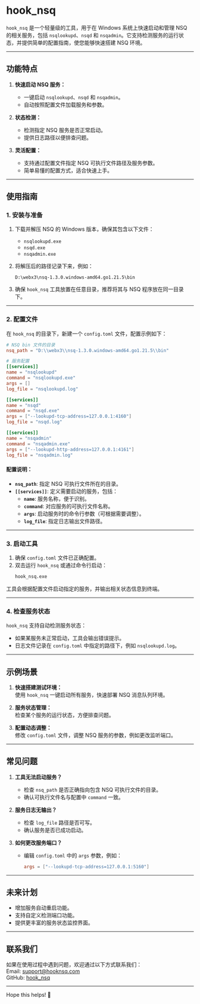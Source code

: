 # hook_nsq

`hook_nsq` 是一个轻量级的工具，用于在 Windows 系统上快速启动和管理 NSQ 的相关服务，包括 `nsqlookupd`、`nsqd` 和 `nsqadmin`。它支持检测服务的运行状态，并提供简单的配置指南，使您能够快速搭建 NSQ 环境。

---

## 功能特点

1. **快速启动 NSQ 服务：** 
   - 一键启动 `nsqlookupd`、`nsqd` 和 `nsqadmin`。
   - 自动按照配置文件加载服务和参数。
   
2. **状态检测：**
   - 检测指定 NSQ 服务是否正常启动。
   - 提供日志路径以便排查问题。

3. **灵活配置：**
   - 支持通过配置文件指定 NSQ 可执行文件路径及服务参数。
   - 简单易懂的配置方式，适合快速上手。

---

## 使用指南

### 1. 安装与准备

1. 下载并解压 NSQ 的 Windows 版本，确保其包含以下文件：
   - `nsqlookupd.exe`
   - `nsqd.exe`
   - `nsqadmin.exe`

2. 将解压后的路径记录下来，例如：  
   ```
   D:\webx3\nsq-1.3.0.windows-amd64.go1.21.5\bin
   ```

3. 确保 `hook_nsq` 工具放置在任意目录，推荐将其与 NSQ 程序放在同一目录下。

---

### 2. 配置文件

在 `hook_nsq` 的目录下，新建一个 `config.toml` 文件，配置示例如下：

```toml
# NSQ bin 文件的目录
nsq_path = "D:\\webx3\\nsq-1.3.0.windows-amd64.go1.21.5\\bin"

# 服务配置
[[services]]
name = "nsqlookupd"
command = "nsqlookupd.exe"
args = []
log_file = "nsqlookupd.log"

[[services]]
name = "nsqd"
command = "nsqd.exe"
args = ["--lookupd-tcp-address=127.0.0.1:4160"]
log_file = "nsqd.log"

[[services]]
name = "nsqadmin"
command = "nsqadmin.exe"
args = ["--lookupd-http-address=127.0.0.1:4161"]
log_file = "nsqadmin.log"
```

#### 配置说明：
- **`nsq_path`**: 指定 NSQ 可执行文件所在的目录。
- **`[[services]]`**: 定义需要启动的服务，包括：
  - **`name`**: 服务名称，便于识别。
  - **`command`**: 对应服务的可执行文件名称。
  - **`args`**: 启动服务时的命令行参数（可根据需要调整）。
  - **`log_file`**: 指定日志输出文件路径。

---

### 3. 启动工具

1. 确保 `config.toml` 文件已正确配置。
2. 双击运行 `hook_nsq` 或通过命令行启动：
   ```bash
   hook_nsq.exe
   ```

工具会根据配置文件启动指定的服务，并输出相关状态信息到终端。

---

### 4. 检查服务状态

`hook_nsq` 支持自动检测服务状态：
- 如果某服务未正常启动，工具会输出错误提示。
- 日志文件记录在 `config.toml` 中指定的路径下，例如 `nsqlookupd.log`。

---

## 示例场景

1. **快速搭建测试环境：**  
   使用 `hook_nsq` 一键启动所有服务，快速部署 NSQ 消息队列环境。

2. **服务状态管理：**  
   检查某个服务的运行状态，方便排查问题。

3. **配置动态调整：**  
   修改 `config.toml` 文件，调整 NSQ 服务的参数，例如更改监听端口。

---

## 常见问题

1. **工具无法启动服务？**
   - 检查 `nsq_path` 是否正确指向包含 NSQ 可执行文件的目录。
   - 确认可执行文件名与配置中 `command` 一致。

2. **服务日志无输出？**
   - 检查 `log_file` 路径是否可写。
   - 确认服务是否已成功启动。

3. **如何更改服务端口？**
   - 编辑 `config.toml` 中的 `args` 参数，例如：
     ```toml
     args = ["--lookupd-tcp-address=127.0.0.1:5160"]
     ```

---

## 未来计划

- 增加服务自动重启功能。
- 支持自定义检测端口功能。
- 提供更丰富的服务状态监控界面。

---

## 联系我们

如果在使用过程中遇到问题，欢迎通过以下方式联系我们：  
Email: support@hooknsq.com  
GitHub: [hook_nsq](https://github.com/cfping/hook_nsq)

--- 

Hope this helps! 🎉
